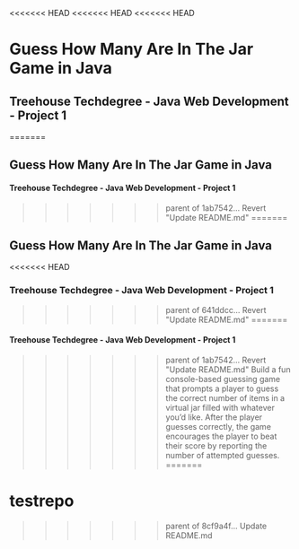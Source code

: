 <<<<<<< HEAD
<<<<<<< HEAD
<<<<<<< HEAD
# Guess How Many Are In The Jar Game in Java
## Treehouse Techdegree - Java Web Development - Project 1
=======
## Guess How Many Are In The Jar Game in Java
#### Treehouse Techdegree - Java Web Development - Project 1
>>>>>>> parent of 1ab7542... Revert "Update README.md"
=======
## Guess How Many Are In The Jar Game in Java
<<<<<<< HEAD
### Treehouse Techdegree - Java Web Development - Project 1
>>>>>>> parent of 641ddcc... Revert "Update README.md"
=======
#### Treehouse Techdegree - Java Web Development - Project 1
>>>>>>> parent of 1ab7542... Revert "Update README.md"
Build a fun console-based guessing game that prompts a player to guess the correct number of items in a virtual jar filled with whatever you’d like. After the player guesses correctly, the game encourages the player to beat their score by reporting the number of attempted guesses.
=======
# testrepo
>>>>>>> parent of 8cf9a4f... Update README.md
